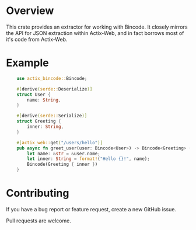 # Overview
This crate provides an extractor for working with Bincode.
It closely mirrors the API for JSON extraction within Actix-Web, and in fact borrows most of it's
code from Actix-Web.

# Example
```rust
    use actix_bincode::Bincode;

    #[derive(serde::Deserialize)]
    struct User {
        name: String,
    }

    #[derive(serde::Serialize)]
    struct Greeting {
        inner: String,
    }

    #[actix_web::get("/users/hello")]
    pub async fn greet_user(user: Bincode<User>) -> Bincode<Greeting> {
        let name: &str = &user.name;
        let inner: String = format!("Hello {}!", name);
        Bincode(Greeting { inner })
    }
```

# Contributing
If you have a bug report or feature request, create a new GitHub issue.

Pull requests are welcome.